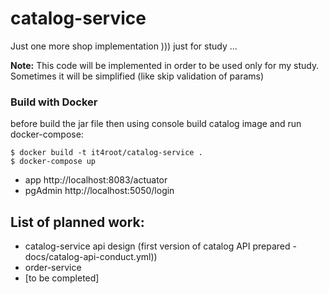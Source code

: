# catalog-service

 Just one more shop implementation ))) just for study ... 

**Note:** This code will be implemented in order to be used only for my study. Sometimes it will be simplified (like skip validation of params)

### Build with Docker
before build the jar file 
then using console build catalog image and run docker-compose:
```console
$ docker build -t it4root/catalog-service .
$ docker-compose up
```
* app  http://localhost:8083/actuator
* pgAdmin http://localhost:5050/login

List of planned work:
------------------------
- catalog-service api design (first version of catalog API prepared - docs/catalog-api-conduct.yml))
- order-service
- [to be completed]




